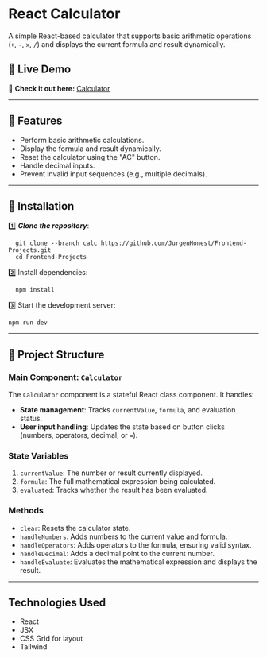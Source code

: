 # React Calculator

A simple React-based calculator that supports basic arithmetic operations (`+`, `-`, `x`, `/`) and displays the current formula and result dynamically.

## 🌟 Live Demo  
🔗 **Check it out here:** [Calculator](https://calc-9869.netlify.app/)

---

## 🚀 Features
- Perform basic arithmetic calculations.
- Display the formula and result dynamically.
- Reset the calculator using the "AC" button.
- Handle decimal inputs.
- Prevent invalid input sequences (e.g., multiple decimals).

---

## 🚀 Installation
1️⃣ ***Clone the repository***:  
```
  git clone --branch calc https://github.com/JurgenHonest/Frontend-Projects.git
  cd Frontend-Projects

```
2️⃣ Install dependencies:
```
  npm install
```
3️⃣ Start the development server:
```
npm run dev
```
---


## 📂 Project Structure

### Main Component: `Calculator`
The `Calculator` component is a stateful React class component. It handles:
- **State management**: Tracks `currentValue`, `formula`, and evaluation status.
- **User input handling**: Updates the state based on button clicks (numbers, operators, decimal, or `=`).

### State Variables
1. `currentValue`: The number or result currently displayed.
2. `formula`: The full mathematical expression being calculated.
3. `evaluated`: Tracks whether the result has been evaluated.

### Methods
- `clear`: Resets the calculator state.
- `handleNumbers`: Adds numbers to the current value and formula.
- `handleOperators`: Adds operators to the formula, ensuring valid syntax.
- `handleDecimal`: Adds a decimal point to the current number.
- `handleEvaluate`: Evaluates the mathematical expression and displays the result.
---

## Technologies Used
- React
- JSX
- CSS Grid for layout
- Tailwind
